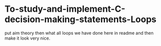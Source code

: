# To-study-and-implement-C-decision-making-statements-Loops

put aim theory then what all loops we have done here in readme and then make it look very nice.
